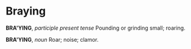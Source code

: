 # Braying

**BRA'YING**, _participle present tense_ Pounding or grinding small; roaring.

**BRA'YING**, _noun_ Roar; noise; clamor.